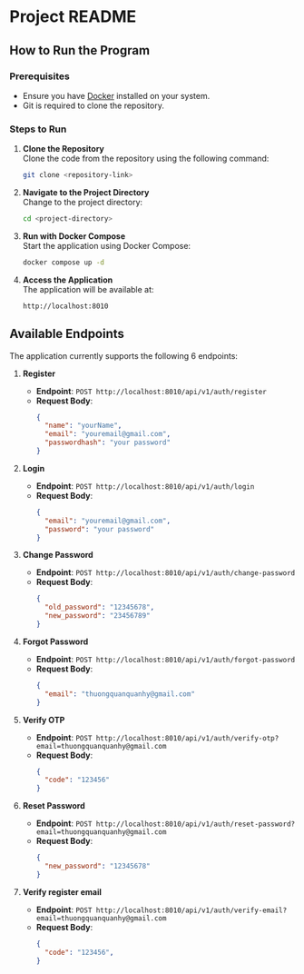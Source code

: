 # Project README

## How to Run the Program

### Prerequisites
- Ensure you have [Docker](https://www.docker.com/) installed on your system.
- Git is required to clone the repository.

### Steps to Run
1. **Clone the Repository**  
   Clone the code from the repository using the following command:  
   ```bash
   git clone <repository-link>
   ```

2. **Navigate to the Project Directory**  
   Change to the project directory:  
   ```bash
   cd <project-directory>
   ```

3. **Run with Docker Compose**  
   Start the application using Docker Compose:  
   ```bash
   docker compose up -d
   ```

4. **Access the Application**  
   The application will be available at:  
   ```
   http://localhost:8010
   ```

## Available Endpoints
The application currently supports the following 6 endpoints:

1. **Register**  
   - **Endpoint**: `POST http://localhost:8010/api/v1/auth/register`  
   - **Request Body**:  
     ```json
     {
       "name": "yourName",
       "email": "youremail@gmail.com",
       "passwordhash": "your password"
     }
     ```

2. **Login**  
   - **Endpoint**: `POST http://localhost:8010/api/v1/auth/login`  
   - **Request Body**:  
     ```json
     {
       "email": "youremail@gmail.com",
       "password": "your password"
     }
     ```

3. **Change Password**  
   - **Endpoint**: `POST http://localhost:8010/api/v1/auth/change-password`  
   - **Request Body**:  
     ```json
     {
       "old_password": "12345678",
       "new_password": "23456789"
     }
     ```

4. **Forgot Password**  
   - **Endpoint**: `POST http://localhost:8010/api/v1/auth/forgot-password`  
   - **Request Body**:  
     ```json
     {
       "email": "thuongquanquanhy@gmail.com"
     }
     ```

5. **Verify OTP**  
   - **Endpoint**: `POST http://localhost:8010/api/v1/auth/verify-otp?email=thuongquanquanhy@gmail.com`  
   - **Request Body**:  
     ```json
     {
       "code": "123456"
     }
     ```

6. **Reset Password**  
   - **Endpoint**: `POST http://localhost:8010/api/v1/auth/reset-password?email=thuongquanquanhy@gmail.com`  
   - **Request Body**:  
     ```json
     {
       "new_password": "12345678"
     }
     ```

7. **Verify register email**  
   - **Endpoint**: `POST http://localhost:8010/api/v1/auth/verify-email?email=thuongquanquanhy@gmail.com`  
   - **Request Body**:  
     ```json
     {
       "code": "123456",
     }
     ```